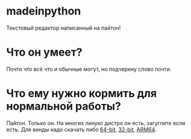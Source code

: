 # madeinpython
Текстовый редактор написанный на пайтон!
# Что он умеет?
Почти что всё что и обычные могут, но подчеркну слово почти.
# Что ему нужно кормить для нормальной работы?
Пайтон. Только он. На многих линукс дистро он есть, загуглите если есть. Для винды надо скачать либо [64-bit](https://www.python.org/ftp/python/3.13.7/python-3.13.7-amd64.exe), [32-bit](https://www.python.org/ftp/python/3.13.7/python-3.13.7.exe), [ARM64](https://www.python.org/ftp/python/3.13.7/python-3.13.7-arm64.exe).
